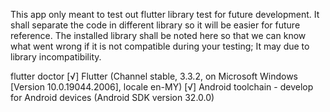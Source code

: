 This app only meant to test out flutter library test for future development. It shall separate the code in different library so it will be easier for future reference. The installed library shall be noted here so that we can know what went wrong if it is not compatible during your testing; It may due to library incompatibility.

flutter doctor
[√] Flutter (Channel stable, 3.3.2, on Microsoft Windows [Version 10.0.19044.2006], locale en-MY)
[√] Android toolchain - develop for Android devices (Android SDK version 32.0.0)
